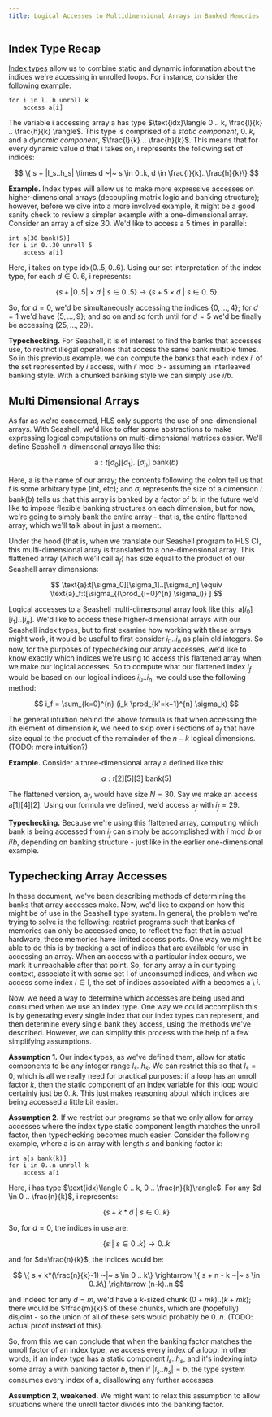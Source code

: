 ```yaml
---
title: Logical Accesses to Multidimensional Arrays in Banked Memories
---
```

Index Type Recap
----------------------

[Index types](https://capra.cs.cornell.edu/seashell/docs/indextype.html) allow us to combine static and dynamic information about the indices we're accessing in unrolled loops. For instance, consider the following example: 

    for i in l..h unroll k
        access a[i]

The variable $\text{i}$ accessing array $\text{a}$ has type $\text{idx}\langle 0 .. k, \frac{l}{k} .. \frac{h}{k} \rangle$. This type is comprised of a *static component*, $0 .. k$, and a *dynamic component*, $\frac{l}{k} .. \frac{h}{k}$. This means that for every dynamic value $d$ that $\text{i}$ takes on, $\text{i}$ represents the following set of indices:

$$
\{ s + |l_s..h_s| \times d ~|~ s \in 0..k, d \in \frac{l}{k}..\frac{h}{k}\}
$$

**Example.**
Index types will allow us to make more expressive accesses on higher-dimensional arrays (decoupling matrix logic and banking structure); however, before we dive into a more involved example, it might be a good sanity check to review a simpler example with a one-dimensional array.  Consider an array $\text{a}$ of size 30. We'd like to access $\text{a}$ 5 times in parallel:

    int a[30 bank(5)]
    for i in 0..30 unroll 5
        access a[i]

Here, $\text{i}$ takes on type $\text{idx}\langle 0 .. 5, 0 .. 6 \rangle$. Using our set interpretation of the index type, for each $d \in 0 .. 6$, $\text{i}$ represents:

$$\{ s + |0 .. 5| \times d ~|~ s \in 0..5 \} \rightarrow \{ s + 5 \times d ~|~ s \in 0..5 \}$$

So, for $d=0$, we'd be simultaneously accessing the indices $\{0, \dots, 4 \}$; for $d=1$ we'd have $\{5, \dots, 9 \}$; and so on and so forth until for $d=5$ we'd be finally be accessing $\{25, \dots, 29 \}$.

**Typechecking.** For Seashell, it is of interest to find the banks that accesses use, to restrict illegal operations that access the same bank multiple times. So in this previous example, we can compute the banks that each index $i'$ of the set represented by $i$ access, with $i' \bmod b$ - assuming an interleaved banking style. With a chunked banking style we can simply use $i / b$.

Multi Dimensional Arrays
------------------------

As far as we're concerned, HLS only supports the use of one-dimensional arrays. With Seashell, we'd like to offer some abstractions to make expressing logical computations on multi-dimensional matrices easier. We'll define Seashell $n$-dimensonal arrays like this:

$$
\text{a}:t[\sigma_0][\sigma_1]..[\sigma_n] \text{ bank}(b)
$$

Here, $\text{a}$ is the name of our array; the contents following the colon tell us that $t$ is some arbitrary type ($\text{int}$, etc); and $\sigma_i$ represents the size of a dimension $i$. $\text{bank}(b)$ tells us that this array is banked by a factor of $b$: in the future we'd like to impose flexible banking structures on each dimension, but for now, we're going to simply bank the entire array - that is, the entire flattened array, which we'll talk about in just a moment.

Under the hood (that is, when we translate our Seashell program to HLS C), this multi-dimensional array is translated to a one-dimensional array. This flattened array (which we'll call $\text{a}_f)$ has size equal to the product of our Seashell array dimensions:

$$
\text{a}:t[\sigma_0][\sigma_1]..[\sigma_n] \equiv \text{a}_f:t[\sigma_{(\prod_{i=0}^{n} \sigma_i)} ]
$$

Logical accesses to a Seashell multi-dimensonal array look like this: $\text{a}[i_0][i_1]..[i_n]$. We'd like to access these higher-dimensional arrays with our Seashell index types, but to first examine how working with these arrays might work, it would be useful to first consider $i_0..i_n$ as plain old integers. So now, for the purposes of typechecking our array accesses, we'd like to know exactly which indices we're using to access this flattened array when we make our logical accesses. So to compute what our flattened index $i_f$ would be based on our logical indices $i_0..i_n$, we could use the following method: 

$$
i_f = \sum_{k=0}^{n} (i_k \prod_{k'=k+1}^{n} \sigma_k)
$$

The general intuition behind the above formula is that when accessing the $i$th element of dimension $k$, we need to skip over i sections of $\text{a}_f$ that have size equal to the product of the remainder of the $n-k$ logical dimensions. (TODO: more intuition?)

**Example.** Consider a three-dimensional array $\text{a}$ defined like this:

$$a:t[2][5][3] \text{ bank} (5)$$

The flattened version, $\text{a}_f$, would have size $N=30$. Say we make an access $\text{a}[1][4][2]$. Using our formula we defined, we'd access $\text{a}_f$ with $i_f=29$.

**Typechecking.** Because we're using this flattened array, computing which bank is being accessed from $i_f$ can simply be accomplished with $i \bmod b$ or $i / b$, depending on banking structure - just like in the earlier one-dimensional example.

Typechecking Array Accesses
------------------------

In these document, we've been describing methods of determining the banks that array accesses make. Now, we'd like to expand on how this might be of use in the Seashell type system. In general, the problem we're trying to solve is the following: restrict programs such that banks of memories can only be accessed once, to reflect the fact that in actual hardware, these memories have limited access ports. One way we might be able to do this is by tracking a set of indices that are available for use in accessing an array. When an access with a particular index occurs, we mark it unreachable after that point. So, for any array $\text{a}$ in our typing context, associate it with some set $\text{I}$ of unconsumed indices, and when we access some index $i \in \text{I}$, the set of indices associated with $\text{a}$ becomes $\text{a} \setminus i$.


Now, we need a way to determine which accesses are being used and consumed when we use an index type. One way we could accomplish this is by generating every single index that our index types can represent, and then determine every single bank they access, using the methods we've described. However, we can simplify this process with the help of a few simplifying assumptions.

**Assumption 1.** Our index types, as we've defined them, allow for static components to be any integer range $l_s .. h_s$. We can restrict this so that $l_s=0$, which is all we really need for practical purposes: if a loop has an unroll factor $k$, then the static component of an index variable for this loop would certainly just be $0 .. k$. This just makes reasoning about which indices are being accessed a little bit easier.

**Assumption 2.** If we restrict our programs so that we only allow for array accesses where the index type static component length matches the unroll factor, then typechecking becomes much easier. Consider the following example, where $\text{a}$ is an array with length $s$ and banking factor $k$:

    int a[s bank(k)]
    for i in 0..n unroll k
        access a[i

Here, $\text{i}$ has type $\text{idx}\langle 0 .. k, 0 .. \frac{n}{k}\rangle$. For any $d \in 0 .. \frac{n}{k}$, $\text{i}$ represents:

$$
\{ s + k * d ~|~ s \in 0 .. k\}
$$

So, for $d=0$, the indices in use are:

$$
\{ s ~|~ s \in 0 .. k \} \rightarrow 0..k
$$

and for $d=\frac{n}{k}$, the indices would be:

$$
\{ s + k*(\frac{n}{k}-1)  ~|~ s \in 0 .. k\} \rightarrow \{ s + n - k ~|~ s \in 0..k\} \rightarrow (n-k)..n
$$

and indeed for any $d=m$, we'd have a $k$-sized chunk $(0+mk)..(k+mk)$; there would be $\frac{m}{k}$ of these chunks, which are (hopefully) disjoint - so the union of all of these sets would probably be $0..n$. (TODO: actual proof instead of this). 

So, from this we can conclude that when the banking factor matches the unroll factor of an index type, we access every index of a loop. In other words, if an index type has a static component $l_s..h_s$, and it's indexing into some array $\text{a}$ with banking factor $b$, then if $|l_s..h_s|=b$, the type system consumes every index of $\text{a}$, disallowing any further accesses

**Assumption 2, weakened.** We might want to relax this assumption to allow situations where the unroll factor divides into the banking factor.
